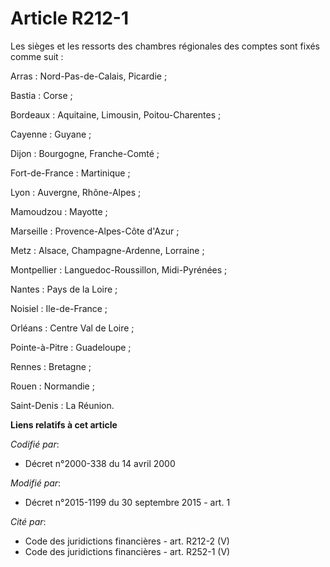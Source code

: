 # Article R212-1

Les sièges et les ressorts des chambres régionales des comptes sont fixés comme suit : 

Arras : Nord-Pas-de-Calais, Picardie ; 

Bastia : Corse ; 

Bordeaux : Aquitaine, Limousin, Poitou-Charentes ;

Cayenne : Guyane ; 

Dijon : Bourgogne, Franche-Comté ; 

Fort-de-France : Martinique ; 

Lyon : Auvergne, Rhône-Alpes ; 

Mamoudzou : Mayotte ; 

Marseille : Provence-Alpes-Côte d'Azur ; 

Metz : Alsace, Champagne-Ardenne, Lorraine ; 

Montpellier : Languedoc-Roussillon, Midi-Pyrénées ;

Nantes : Pays de la Loire ; 

Noisiel : Ile-de-France ; 

Orléans : Centre Val de Loire ; 

Pointe-à-Pitre : Guadeloupe ; 

Rennes : Bretagne ; 

Rouen : Normandie ;

Saint-Denis : La Réunion.

**Liens relatifs à cet article**

_Codifié par_:

  - Décret n°2000-338 du 14 avril 2000

_Modifié par_:

  - Décret n°2015-1199 du 30 septembre 2015 - art. 1

_Cité par_:

  - Code des juridictions financières - art. R212-2 (V)
  - Code des juridictions financières - art. R252-1 (V)
